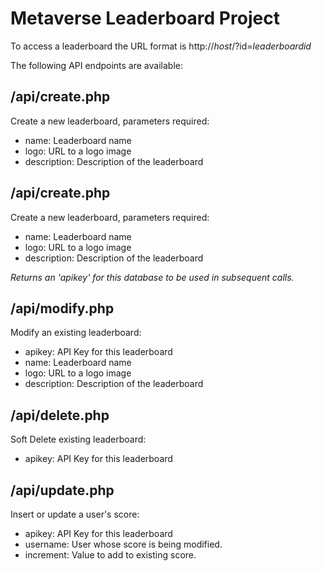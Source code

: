 # Metaverse Leaderboard Project
To access a leaderboard the URL format is http://*host*/?id=*leaderboardid*

The following API endpoints are available:
## /api/create.php
Create a new leaderboard, parameters required:
- name: Leaderboard name
- logo: URL to a logo image
- description: Description of the leaderboard

## /api/create.php
Create a new leaderboard, parameters required:
- name: Leaderboard name
- logo: URL to a logo image
- description: Description of the leaderboard

*Returns an 'apikey' for this database to be used in subsequent calls.*

## /api/modify.php
Modify an existing leaderboard:
- apikey: API Key for this leaderboard
- name: Leaderboard name
- logo: URL to a logo image
- description: Description of the leaderboard

## /api/delete.php
Soft Delete existing leaderboard:
- apikey: API Key for this leaderboard

## /api/update.php
Insert or update a user's score:
- apikey: API Key for this leaderboard
- username: User whose score is being modified.
- increment: Value to add to existing score.
